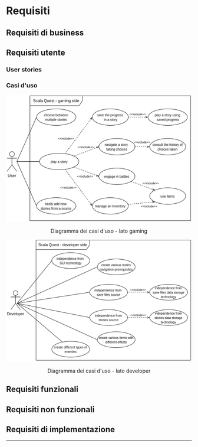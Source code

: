 # Requisiti
## Requisiti di business

## Requisiti utente

### User stories

### Casi d'uso

<div align="center">
  <img src="../res/UML/use_cases-gaming.png" alt="Diagramma dei casi d'uso - lato gaming">
  <p align="center">Diagramma dei casi d'uso - lato gaming</p>
</div>

<div align="center">
  <img src="../res/UML/use_cases-developer.png" alt="Diagramma dei casi d'uso - lato developer">
  <p align="center">Diagramma dei casi d'uso - lato developer</p>
</div>

## Requisiti funzionali

## Requisiti non funzionali

## Requisiti di implementazione

---